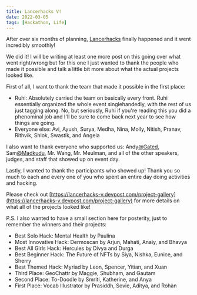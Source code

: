```yaml
---
title: Lancerhacks V!
date: 2022-03-05
tags: [Hackathon, Life]
---
```


After over six months of planning, [Lancerhacks](https://lancerhacks.com/)
finally happened and it went incredibly smoothly!

We did it! I will be writing at least one more post on this going over what went
right/wrong but for this one I just wanted to thank the people who made it
possible and talk a little bit more about what the actual projects looked like.

First of all, I want to thank the team that made it possible in the first place:

- Ruhi: Absolutely carried the team on basically every front. Ruhi essentially
  organized the whole event singlehandedly, with the rest of us just tagging
  along. No, but seriously, Ruhi if you're reading this you did a phenominal job
  and I'll be sure to come back next year to see how things are going.
- Everyone else: Avi, Ayush, Surya, Medha, Nina, Molly, Nitish, Pranav, Rithvik,
  Shlok, Swastik, and Angela

I also want to thank everyone who supported us:
Andy[@Gated](https://gated.com/), Sam[@Madkudu](https://madkudu.com/), Mr. Wang,
Mr. Meulman, and all of the other speakers, judges, and staff that showed up on
event day.

Lastly, I wanted to thank the participants who showed up! Thank you so much to
each and every one of you who spent an entire day doing activities and hacking.

Please check out
[https://lancerhacks-v.devpost.com/project-gallery](https://lancerhacks-v.devpost.com/project-gallery)
for more details on what all of the projects looked like!

P.S. I also wanted to have a small section here for posterity, just to remember
the winners and their projects:

- Best Solo Hack: Mental Health by Paulina
- Most Innovative Hack: Dermoscan by Arjun, Mahati, Anaiy, and Bhavya
- Best All Girls Hack: Hercules by Divya and Durga
- Best Beginner Hack: The Future of NFTs by Siya, Nishka, Eunice, and Sherry
- Best Themed Hack: Myriad by Leon, Spencer, Yitian, and Xuan
- Third Place: GeoChattr by Maggie, Shubham, and Gautam
- Second Place: To-Doodle by Smriti, Katherine, and Anya
- First Place: Vocab Illustrator by Prasiddh, Sovie, Aditya, and Rohan
